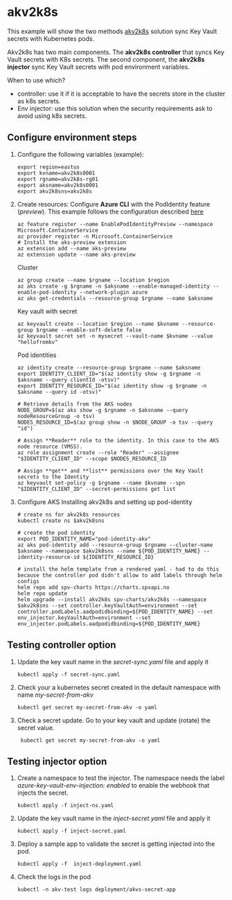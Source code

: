 # akv2k8s
This example will show the two methods [akv2k8s](https://akv2k8s.io/) solution sync Key Vault secrets with Kubernetes pods.

Akv2k8s has two main components. The **akv2k8s controller** that syncs Key Vault secrets with K8s secrets. The second component, the **akv2k8s injector** sync Key Vault secrets with pod environment variables.

When to use which?
* controller: use it if it is acceptable to have the secrets store in the cluster as k8s secrets.
* Env injector: use this solution when the security requirements ask to avoid using k8s secrets.

## Configure environment steps
1. Configure the following variables (example):
    ```
    export region=eastus
    export kvname=akv2k8s0001
    export rgname=akv2k8s-rg01
    export aksname=akv2k8s0001
    export akv2k8sns=akv2k8s
    ```

2. Create resources:
    Configure **Azure CLI** with the PodIdentity feature (*preview*). This example follows the configuration described [here](https://docs.microsoft.com/en-us/azure/aks/use-azure-ad-pod-identity)
    ```
    az feature register --name EnablePodIdentityPreview --namespace Microsoft.ContainerService
    az provider register -n Microsoft.ContainerService
    # Install the aks-preview extension
    az extension add --name aks-preview
    az extension update --name aks-preview
    ```
    
    Cluster
    ```
    az group create --name $rgname --location $region
    az aks create -g $rgname -n $aksname --enable-managed-identity --enable-pod-identity --network-plugin azure
    az aks get-credentials --resource-group $rgname --name $aksname    
    ```
    
    Key vault with secret
    ```
    az keyvault create --location $region --name $kvname --resource-group $rgname --enable-soft-delete false
    az keyvault secret set -n mysecret --vault-name $kvname --value "hellofromkv"
    ```
    
    Pod identities
    ```
    az identity create --resource-group $rgname --name $aksname
    export IDENTITY_CLIENT_ID="$(az identity show -g $rgname -n $aksname --query clientId -otsv)"
    export IDENTITY_RESOURCE_ID="$(az identity show -g $rgname -n $aksname --query id -otsv)"

    # Retrieve details from the AKS nodes
    NODE_GROUP=$(az aks show -g $rgname -n $aksname --query nodeResourceGroup -o tsv)
    NODES_RESOURCE_ID=$(az group show -n $NODE_GROUP -o tsv --query "id")

    # Assign **Reader** role to the identity. In this case to the AKS node resource (VMSS).
    az role assignment create --role "Reader" --assignee "$IDENTITY_CLIENT_ID" --scope $NODES_RESOURCE_ID

    # Assign **get** and **list** permissions over the Key Vault secrets to the Identity
    az keyvault set-policy -g $rgname --name $kvname --spn "$IDENTITY_CLIENT_ID" --secret-permissions get list

    ```

3. Configure AKS
    Installing akv2k8s and setting up pod-identity
    ```
    # create ns for akv2k8s resources
    kubectl create ns $akv2k8sns
    
    # create the pod identity
    export POD_IDENTITY_NAME="pod-identity-akv"    
    az aks pod-identity add --resource-group $rgname --cluster-name $aksname --namespace $akv2k8sns --name ${POD_IDENTITY_NAME} --identity-resource-id ${IDENTITY_RESOURCE_ID}

    # install the helm template from a rendered yaml - had to do this because the controller pod didn't allow to add labels through helm configs
    helm repo add spv-charts https://charts.spvapi.no
    helm repo update
    helm upgrade --install akv2k8s spv-charts/akv2k8s --namespace $akv2k8sns --set controller.keyVaultAuth=environment --set controller.podLabels.aadpodidbinding=${POD_IDENTITY_NAME} --set env_injector.keyVaultAuth=environment --set env_injector.podLabels.aadpodidbinding=${POD_IDENTITY_NAME}    
    ```

## Testing controller option
1. Update the key vault name in the *secret-sync.yaml* file and apply it
    ```
    kubectl apply -f secret-sync.yaml
    ```
2. Check your a kubernetes secret created in the default namespace with name *my-secret-from-akv* 
    ```
    kubectl get secret my-secret-from-akv -o yaml
    ```
3. Check a secret update. Go to your key vault and update (rotate) the secret value.
   ```
    kubectl get secret my-secret-from-akv -o yaml
    ```

## Testing injector option
1. Create a namespace to test the injector. The namespace needs the label *azure-key-vault-env-injection: enabled* to enable the webhook that injects the secret.
    ```
    kubectl apply -f inject-ns.yaml
    ```
2. Update the key vault name in the *inject-secret.yaml* file and apply it
    ```
    kubectl apply -f inject-secret.yaml
    ```
3. Deploy a sample app to validate the secret is getting injected into the pod.
    ```
    kubectl apply -f  inject-deployment.yaml
    ```
4. Check the logs in the pod
    ```
    kubectl -n akv-test logs deployment/akvs-secret-app
    ```
